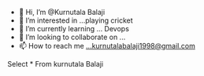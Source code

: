 - 👋 Hi, I’m @Kurnutala Balaji
- 👀 I’m interested in ...playing cricket
- 🌱 I’m currently learning ... Devops
- 💞️ I’m looking to collaborate on ... 
- 📫 How to reach me ...kurnutalabalaji1998@gmail.com

<!---
Kurnutala/Kurnutala is a ✨ special ✨ repository because its `README.md` (this file) appears on your GitHub profile.
You can click the Preview link to take a look at your changes.
--->

Select * From kurnutala Balaji
